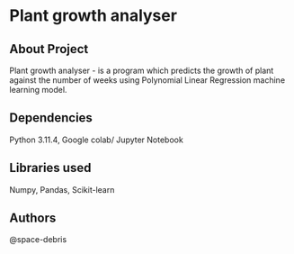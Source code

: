 # Plant growth analyser
## About Project
Plant growth analyser - is a program which predicts the growth of plant against the number of weeks using Polynomial Linear Regression machine learning model.

## Dependencies
Python 3.11.4, Google colab/ Jupyter Notebook

## Libraries used
Numpy, Pandas, Scikit-learn

## Authors
@space-debris
